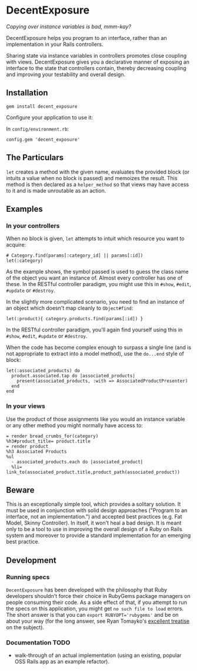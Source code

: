 DecentExposure
==============

_Copying over instance variables is bad, mmm-kay?_

DecentExposure helps you program to an interface, rather than an implementation in
your Rails controllers.

Sharing state via instance variables in controllers promotes close coupling with
views. DecentExposure gives you a declarative manner of exposing an interface to the
state that controllers contain, thereby decreasing coupling and improving your
testability and overall design.

Installation
------------

    gem install decent_exposure

Configure your application to use it:

In `config/environment.rb`:

    config.gem 'decent_exposure'

The Particulars
---------------

`let` creates a method with the given name, evaluates the provided block (or
intuits a value when no block is passed) and memoizes the result. This method is
then declared as a `helper_method` so that views may have access to it and is
made unroutable as an action.

Examples
--------

### In your controllers

When no block is given, `let` attempts to intuit which resource you want to
acquire:

    # Category.find(params[:category_id] || params[:id])
    let(:category)

As the example shows, the symbol passed is used to guess the class name of the
object you want an instance of. Almost every controller has one of these. In the
RESTful controller paradigm, you might use this in `#show`, `#edit`, `#update`
or `#destroy`.

In the slightly more complicated scenario, you need to find an instance of an
object which doesn't map cleanly to `Object#find`:

    let(:product){ category.products.find(params[:id]) }

In the RESTful controller paradigm, you'll again find yourself using this in
`#show`, `#edit`, `#update` or `#destroy`.

When the code has become complex enough to surpass a single line (and is not
appropriate to extract into a model method), use the `do...end` style of block:

    let(:associated_products) do
      product.associated.tap do |associated_products|
        present(associated_products, :with => AssociatedProductPresenter)
      end
    end

### In your views

Use the product of those assignments like you would an instance variable or any
other method you might normally have access to:

    = render bread_crumbs_for(category)
    %h3#product_title= product.title
    = render product
    %h3 Associated Products
    %ul
      - associated_products.each do |associated_product|
      %li= link_to(associated_product.title,product_path(associated_product))

Beware
------

This is an exceptionally simple tool, which provides a solitary solution. It
must be used in conjunction with solid design approaches ("Program to an
interface, not an implementation.") and accepted best practices (e.g. Fat Model,
Skinny Controller). In itself, it won't heal a bad design. It is meant only to
be a tool to use in improving the overall design of a Ruby on Rails system and
moreover to provide a standard implementation for an emerging best practice.

Development
-----------

### Running specs

`DecentExposure` has been developed with the philosophy that Ruby developers shouldn't
force their choice in RubyGems package managers on people consuming their code.
As a side effect of that, if you attempt to run the specs on this application,
you might get `no such file to load` errors.  The short answer is that you can
`export RUBYOPT='rubygems'` and be on about your way (for the long answer, see
Ryan Tomayko's [excellent
treatise](http://tomayko.com/writings/require-rubygems-antipattern) on the
subject).

### Documentation TODO

* walk-through of an actual implementation (using an existing, popular OSS Rails
app as an example refactor).
